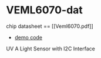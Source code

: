 
# VEML6070-dat

chip datasheet == [[Veml6070.pdf]]

- [demo code](https://github.com/adafruit/Adafruit_VEML6070) 

UV A Light Sensor with I2C Interface

